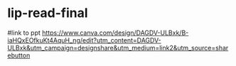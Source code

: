 # lip-read-final
#link to ppt
https://www.canva.com/design/DAGDV-ULBxk/B-iaHQxEOfkuKt4AquH_ng/edit?utm_content=DAGDV-ULBxk&utm_campaign=designshare&utm_medium=link2&utm_source=sharebutton
